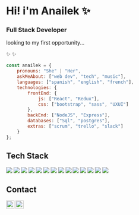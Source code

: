 # Hi! i'm Anailek ✨

### Full Stack Developer
looking to my first opportunity...

✨  ✨ 

```javascript
const anailek = {
    pronouns: "She" | "Her",
    askMeAbout: ["web dev", "tech", "music"],
    languages: ["spanish", "english", "french"],
    technologies: {
        frontEnd: {
            js: ["React", "Redux"],
            css: ["bootstrap", "sass", "UXUI"]
        },
        backEnd: ["NodeJS", "Express"],
        databases: ["Sql", "postgres"],
        extras: ["scrum", "trello", "slack"]
    }
};
```




## Tech Stack

<img src = "https://img.shields.io/badge/-HTML5-E34F26?style=flat&logo=html5&logoColor=white"> <img src = "https://img.shields.io/badge/-CSS3-1572B6?style=flat&logo=css3&logoColor=white">
<img src="https://img.shields.io/badge/-Bootstrap-563D7C?style=flat&logo=bootstrap&logoColor=white">
<img src="https://img.shields.io/badge/-JavaScript-eed718?style=flat&logo=javascript&logoColor=ffffff">
<img src="https://img.shields.io/badge/-Sass-cc6699?style=flat&logo=sass&logoColor=ffffff">
<img src="https://img.shields.io/badge/-React-000000?style=flat&logo=react&logoColor=00c8ff">
<img src="https://img.shields.io/badge/-Express.js-787878?style=flat">
<img src="https://img.shields.io/badge/-Node.js-3C873A?style=flat&logo=Node.js&logoColor=white">
<img src="http://img.shields.io/badge/-Git-F1502F?style=flat&logo=git&logoColor=FFFFFF">
<img src="http://img.shields.io/badge/-Github-000000?style=flat&logo=github&logoColor=FFFFFF">
<img src="http://img.shields.io/badge/-VS%20Code-007ACC?style=flat&logo=visual%20studio%20code&logoColor=white">
<img src="http://img.shields.io/badge/-Heroku-430098?style=flat&logo=heroku&logoColor=white">
<img src="http://img.shields.io/badge/-Vercel-black?style=flat&logo=vercel&logoColor=white">
<img src="https://img.shields.io/badge/-SQL-F29111?style=flat&logo=sql&logoColor=FFFFFF">


## Contact

[<img align="left" alt="Anailek | LinkedIn" width="22px" src="https://cdn.jsdelivr.net/npm/simple-icons@v3/icons/linkedin.svg" />][linkedin]
[<img align="left" alt="Anailek | Gmail" width="22px" src="https://cdn.jsdelivr.net/npm/simple-icons@3.13.0/icons/gmail.svg" />][gmail]


[gmail]: https://mail.google.com/mail/u/1/#inbox?compose=GTvVlcSBmzpsNzLKjrTttdJgnqWcdCtZgbJqpZjTRzqgdWQJHkMfjqhCBZgcCnHtsZnrGZFVksRJF
[linkedin]: https://www.linkedin.com/in/anailek


